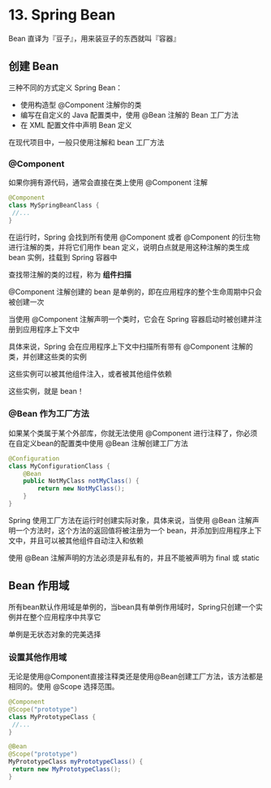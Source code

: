 # 13. Spring Bean

Bean 直译为『豆子』，用来装豆子的东西就叫『容器』

## 创建 Bean

三种不同的方式定义 Spring Bean：

- 使用构造型 @Component 注解你的类
- 编写在自定义的 Java 配置类中，使用 @Bean 注解的 Bean 工厂方法
- 在 XML 配置文件中声明 Bean 定义

在现代项目中，一般只使用注解和 bean 工厂方法

### @Component

如果你拥有源代码，通常会直接在类上使用 @Component 注解

```java
@Component
class MySpringBeanClass {
 //...
}
```

在运行时，Spring 会找到所有使用 @Component 或者 @Component 的衍生物进行注解的类，并将它们用作 bean 定义，说明白点就是用这种注解的类生成 bean 实例，挂载到 Spring 容器中

查找带注解的类的过程，称为 **组件扫描**

@Component 注解创建的 bean 是单例的，即在应用程序的整个生命周期中只会被创建一次

当使用 @Component 注解声明一个类时，它会在 Spring 容器启动时被创建并注册到应用程序上下文中

具体来说，Spring 会在应用程序上下文中扫描所有带有 @Component 注解的类，并创建这些类的实例

这些实例可以被其他组件注入，或者被其他组件依赖

这些实例，就是 bean！

### @Bean 作为工厂方法

如果某个类属于某个外部库，你就无法使用 @Component 进行注释了，你必须在自定义bean的配置类中使用 @Bean 注解创建工厂方法

```java
@Configuration
class MyConfigurationClass {
    @Bean
    public NotMyClass notMyClass() {
        return new NotMyClass();
    }
}
```

Spring 使用工厂方法在运行时创建实际对象，具体来说，当使用 @Bean 注解声明一个方法时，这个方法的返回值将被注册为一个 bean，并添加到应用程序上下文中，并且可以被其他组件自动注入和依赖

使用 @Bean 注解声明的方法必须是非私有的，并且不能被声明为 final 或 static

## Bean 作用域

所有bean默认作用域是单例的，当bean具有单例作用域时，Spring只创建一个实例并在整个应用程序中共享它

单例是无状态对象的完美选择

### 设置其他作用域

无论是使用@Component直接注释类还是使用@Bean创建工厂方法，该方法都是相同的。使用 @Scope 选择范围。

```java
@Component
@Scope("prototype")
class MyPrototypeClass {
 //...
}
```

```java
@Bean
@Scope("prototype")
MyPrototypeClass myPrototypeClass() {
 return new MyPrototypeClass();
}
```

